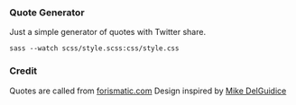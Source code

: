 ### Quote Generator

Just a simple generator of quotes with Twitter share.

```
sass --watch scss/style.scss:css/style.css
```

### Credit

Quotes are called from [forismatic.com](http://forismatic.com/)
Design inspired by [Mike DelGuidice](https://dribbble.com/shots/2321487-Daily-UI-Day-10-Social-Share)
